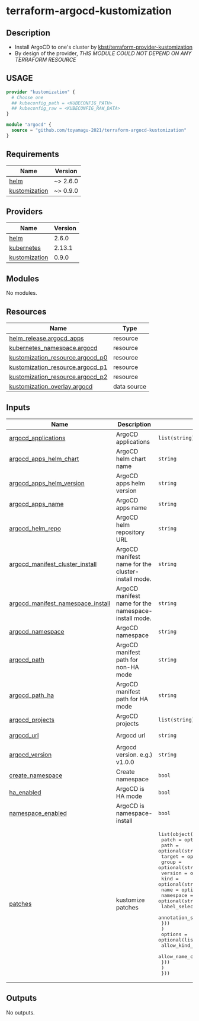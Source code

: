 # terraform-argocd-kustomization

## Description

- Install ArgoCD to one's cluster by [kbst/terraform-provider-kustomization](https://github.com/kbst/terraform-provider-kustomization)
- By design of the provider, *THIS MODULE COULD NOT DEPEND ON ANY TERRAFORM RESOURCE*

## USAGE

```terraform
provider "kustomization" {
  # Choose one
  ## kubeconfig_path = <KUBECONFIG_PATH>
  ## kubeconfig_raw = <KUBECONFIG_RAW_DATA>
}

module "argocd" {
  source = "github.com/toyamagu-2021/terraform-argocd-kustomization"
}
```

<!-- BEGIN_TF_DOCS -->
## Requirements

| Name | Version |
|------|---------|
| <a name="requirement_helm"></a> [helm](#requirement\_helm) | ~> 2.6.0 |
| <a name="requirement_kustomization"></a> [kustomization](#requirement\_kustomization) | ~> 0.9.0 |

## Providers

| Name | Version |
|------|---------|
| <a name="provider_helm"></a> [helm](#provider\_helm) | 2.6.0 |
| <a name="provider_kubernetes"></a> [kubernetes](#provider\_kubernetes) | 2.13.1 |
| <a name="provider_kustomization"></a> [kustomization](#provider\_kustomization) | 0.9.0 |

## Modules

No modules.

## Resources

| Name | Type |
|------|------|
| [helm_release.argocd_apps](https://registry.terraform.io/providers/hashicorp/helm/latest/docs/resources/release) | resource |
| [kubernetes_namespace.argocd](https://registry.terraform.io/providers/hashicorp/kubernetes/latest/docs/resources/namespace) | resource |
| [kustomization_resource.argocd_p0](https://registry.terraform.io/providers/kbst/kustomization/latest/docs/resources/resource) | resource |
| [kustomization_resource.argocd_p1](https://registry.terraform.io/providers/kbst/kustomization/latest/docs/resources/resource) | resource |
| [kustomization_resource.argocd_p2](https://registry.terraform.io/providers/kbst/kustomization/latest/docs/resources/resource) | resource |
| [kustomization_overlay.argocd](https://registry.terraform.io/providers/kbst/kustomization/latest/docs/data-sources/overlay) | data source |

## Inputs

| Name | Description | Type | Default | Required |
|------|-------------|------|---------|:--------:|
| <a name="input_argocd_applications"></a> [argocd\_applications](#input\_argocd\_applications) | ArgoCD applications | `list(string)` | `[]` | no |
| <a name="input_argocd_apps_helm_chart"></a> [argocd\_apps\_helm\_chart](#input\_argocd\_apps\_helm\_chart) | ArgoCD helm chart name | `string` | `"argocd-apps"` | no |
| <a name="input_argocd_apps_helm_version"></a> [argocd\_apps\_helm\_version](#input\_argocd\_apps\_helm\_version) | ArgoCD apps helm version | `string` | `"0.0.1"` | no |
| <a name="input_argocd_apps_name"></a> [argocd\_apps\_name](#input\_argocd\_apps\_name) | ArgoCD apps name | `string` | `"argocd-apps"` | no |
| <a name="input_argocd_helm_repo"></a> [argocd\_helm\_repo](#input\_argocd\_helm\_repo) | ArgoCD helm repository URL | `string` | `"https://argoproj.github.io/argo-helm"` | no |
| <a name="input_argocd_manifest_cluster_install"></a> [argocd\_manifest\_cluster\_install](#input\_argocd\_manifest\_cluster\_install) | ArgoCD manifest name for the cluster-install mode. | `string` | `"install.yaml"` | no |
| <a name="input_argocd_manifest_namespace_install"></a> [argocd\_manifest\_namespace\_install](#input\_argocd\_manifest\_namespace\_install) | ArgoCD manifest name for the namespace-install mode. | `string` | `"namespace-install.yaml"` | no |
| <a name="input_argocd_namespace"></a> [argocd\_namespace](#input\_argocd\_namespace) | ArgoCD namespace | `string` | `"argocd"` | no |
| <a name="input_argocd_path"></a> [argocd\_path](#input\_argocd\_path) | ArgoCD manifest path for non-HA mode | `string` | `"manifests"` | no |
| <a name="input_argocd_path_ha"></a> [argocd\_path\_ha](#input\_argocd\_path\_ha) | ArgoCD manifest path for HA mode | `string` | `"manifests/ha"` | no |
| <a name="input_argocd_projects"></a> [argocd\_projects](#input\_argocd\_projects) | ArgoCD projects | `list(string)` | `[]` | no |
| <a name="input_argocd_url"></a> [argocd\_url](#input\_argocd\_url) | Argocd url | `string` | `"https://raw.githubusercontent.com/argoproj/argo-cd"` | no |
| <a name="input_argocd_version"></a> [argocd\_version](#input\_argocd\_version) | Argocd version. e.g.) v1.0.0 | `string` | `"master"` | no |
| <a name="input_create_namespace"></a> [create\_namespace](#input\_create\_namespace) | Create namespace | `bool` | `true` | no |
| <a name="input_ha_enabled"></a> [ha\_enabled](#input\_ha\_enabled) | ArgoCD is HA mode | `bool` | `false` | no |
| <a name="input_namespace_enabled"></a> [namespace\_enabled](#input\_namespace\_enabled) | ArgoCD is namespace-install | `bool` | `false` | no |
| <a name="input_patches"></a> [patches](#input\_patches) | kustomize patches | <pre>list(object({<br>    patch = optional(string)<br>    path  = optional(string)<br>    target = optional(list(object({<br>      group               = optional(string)<br>      version             = optional(string)<br>      kind                = optional(string)<br>      name                = optional(string)<br>      namespace           = optional(string)<br>      label_selector      = optional(string)<br>      annotation_selector = optional(string)<br>      }))<br>    )<br>    options = optional(list(object({<br>      allow_kind_change = optional(bool)<br>      allow_name_change = optional(bool)<br>      }))<br>    )<br>  }))</pre> | `[]` | no |

## Outputs

No outputs.
<!-- END_TF_DOCS -->